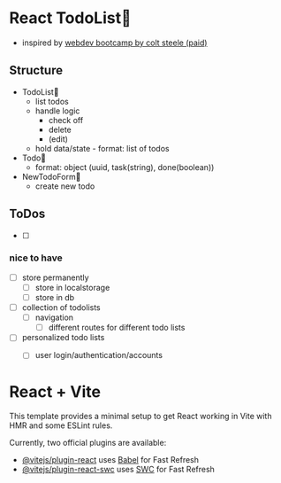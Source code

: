 # React TodoList📝
- inspired by [webdev bootcamp by colt steele (paid)](https://www.udemy.com/course/the-web-developer-bootcamp/learn/lecture/37867268)

## Structure
- TodoList🧠
  - list todos
  - handle logic
    - check off
    - delete
    - (edit)
  - hold data/state - format: list of todos
- Todo🎨
  - format: object (uuid, task(string), done(boolean))
- NewTodoForm🎨
  - create new todo

## ToDos
- [ ] 

### nice to have
- [ ] store permanently
  - [ ] store in localstorage
  - [ ] store in db
- [ ] collection of todolists
  - [ ] navigation
    - [ ] different routes for different todo lists
- [ ] personalized todo lists
  - [ ] user login/authentication/accounts












# React + Vite

This template provides a minimal setup to get React working in Vite with HMR and some ESLint rules.

Currently, two official plugins are available:

- [@vitejs/plugin-react](https://github.com/vitejs/vite-plugin-react/blob/main/packages/plugin-react/README.md) uses [Babel](https://babeljs.io/) for Fast Refresh
- [@vitejs/plugin-react-swc](https://github.com/vitejs/vite-plugin-react-swc) uses [SWC](https://swc.rs/) for Fast Refresh
